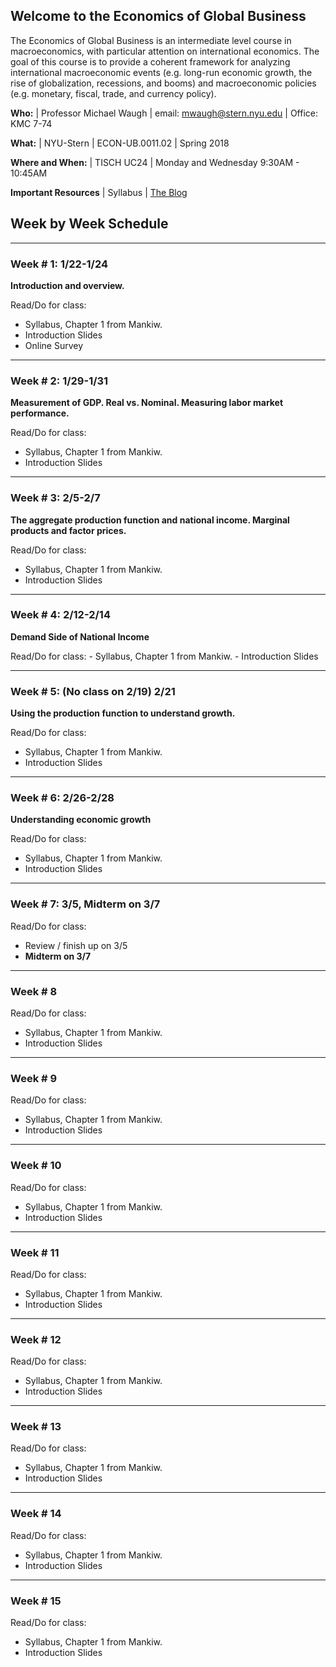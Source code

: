 ## Welcome to the Economics of Global Business

The Economics of Global Business is an intermediate level course in macroeconomics, with particular attention on international economics. The goal of this course is to provide a coherent framework for analyzing international macroeconomic events (e.g. long-run economic growth, the rise of globalization, recessions, and booms) and macroeconomic policies (e.g. monetary, fiscal, trade, and currency policy).

**Who:** | Professor Michael Waugh | email: mwaugh@stern.nyu.edu | Office: KMC 7-74

**What:** |  NYU-Stern | ECON-UB.0011.02 | Spring 2018

**Where and When:** | TISCH UC24 | Monday and Wednesday 9:30AM - 10:45AM

**Important Resources** | Syllabus | [The Blog](egb_blog.md)

## Week by Week Schedule

---

### Week # 1:  1/22-1/24
**Introduction and overview.**

Read/Do for class:
  - Syllabus, Chapter 1 from Mankiw.
  - Introduction Slides
  - Online Survey

---

### Week # 2: 1/29-1/31
**Measurement of GDP. Real vs. Nominal. Measuring labor market performance.**

Read/Do for class:
  - Syllabus, Chapter 1 from Mankiw.
  - Introduction Slides

---

### Week # 3: 2/5-2/7
**The aggregate production function and national income. Marginal products and factor prices.**

Read/Do for class:
  - Syllabus, Chapter 1 from Mankiw.
  - Introduction Slides

---
### Week # 4: 2/12-2/14
**Demand Side of National Income**

Read/Do for class:
    - Syllabus, Chapter 1 from Mankiw.
    - Introduction Slides

---

### Week # 5: (No class on 2/19) 2/21
**Using the production function to understand growth.**

Read/Do for class:
  - Syllabus, Chapter 1 from Mankiw.
  - Introduction Slides

---

### Week # 6: 2/26-2/28

**Understanding economic growth**

Read/Do for class:
  - Syllabus, Chapter 1 from Mankiw.
  - Introduction Slides

---

### Week # 7: 3/5, **Midterm on 3/7**
Read/Do for class:
  - Review / finish up on 3/5
  - **Midterm on 3/7**

---

### Week # 8
Read/Do for class:
  - Syllabus, Chapter 1 from Mankiw.
  - Introduction Slides

---

### Week # 9
Read/Do for class:
  - Syllabus, Chapter 1 from Mankiw.
  - Introduction Slides

---

### Week # 10
Read/Do for class:
  - Syllabus, Chapter 1 from Mankiw.
  - Introduction Slides

---

### Week # 11
Read/Do for class:
  - Syllabus, Chapter 1 from Mankiw.
  - Introduction Slides
---

### Week # 12
Read/Do for class:
  - Syllabus, Chapter 1 from Mankiw.
  - Introduction Slides
---

### Week # 13
Read/Do for class:
  - Syllabus, Chapter 1 from Mankiw.
  - Introduction Slides
---

### Week # 14
Read/Do for class:
  - Syllabus, Chapter 1 from Mankiw.
  - Introduction Slides

---
### Week # 15
Read/Do for class:
  - Syllabus, Chapter 1 from Mankiw.
  - Introduction Slides
